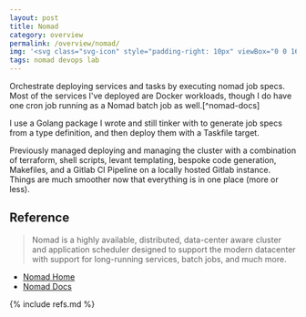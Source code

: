 ```yaml
---
layout: post
title: Nomad
category: overview
permalink: /overview/nomad/
img: '<svg class="svg-icon" style="padding-right: 10px" viewBox="0 0 16 16" xmlns="http://www.w3.org/2000/svg"><g id="SVGRepo_bgCarrier" stroke-width="0"></g><g id="SVGRepo_tracerCarrier" stroke-linecap="round" stroke-linejoin="round"></g><g id="SVGRepo_iconCarrier"><path d="M8 0L1 4v8l7 4 7-4V4L8 0zm3.119 8.797L9.254 9.863 7.001 8.65v2.549l-2.118 1.33v-5.33l1.68-1.018 2.332 1.216V4.794l2.23-1.322-.006 5.325z"></path></g></svg>'
tags: nomad devops lab
---
```


Orchestrate deploying services and tasks by executing nomad job specs. Most of
the services I've deployed are Docker workloads, though I do have one cron job
running as a Nomad batch job as well.[^nomad-docs]

I use a Golang package I wrote and still tinker with to generate job specs from a
type definition, and then deploy them with a Taskfile target.

Previously managed deploying and managing the cluster with a combination of terraform, 
shell scripts, levant templating, bespoke code generation, Makefiles, and a Gitlab CI Pipeline 
on a locally hosted Gitlab instance. Things are much smoother now that everything 
is in one place (more or less).

## Reference

>Nomad is a highly available, distributed, data-center aware cluster and application scheduler designed to support the modern datacenter with support for long-running services, batch jobs, and much more.

- [Nomad Home](https://www.nomadproject.io/)
- [Nomad Docs](https://www.nomadproject.io/docs)

{% include refs.md %}
